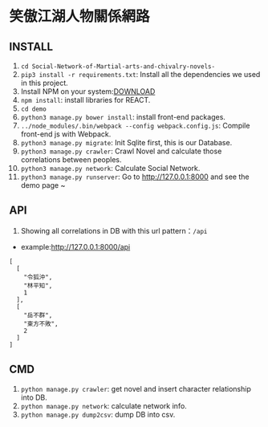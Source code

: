 # 笑傲江湖人物關係網路

## INSTALL

1. `cd Social-Network-of-Martial-arts-and-chivalry-novels-`
2. `pip3 install -r requirements.txt`: Install all the dependencies we used in this project.
3. Install NPM on your system:[DOWNLOAD](https://www.npmjs.com/package/npm)
4. `npm install`: install libraries for REACT.
6. `cd demo`
5. `python3 manage.py bower install`: install front-end packages.
7. `../node_modules/.bin/webpack --config webpack.config.js`: Compile front-end js with Webpack.
8. `python3 manage.py migrate`: Init Sqlite first, this is our Database.
9. `python3 manage.py crawler`: Crawl Novel and calculate those correlations between peoples.
10. `python3 manage.py network`: Calculate Social Network.
11. `python3 manage.py runserver`: Go to <http://127.0.0.1:8000> and see the demo page ~

## API

1. Showing all correlations in DB with this url pattern：`/api`
  - example:<http://127.0.0.1:8000/api>
  ```
  [
    [
      "令狐沖",
      "林平知",
      1
    ],
    [
      "岳不群",
      "東方不敗",
      2
    ]
  ]
  ```

## CMD

1. `python manage.py crawler`: get novel and insert character relationship into DB.
2. `python manage.py network`: calculate network info.
3. `python manage.py dump2csv`: dump DB into csv.